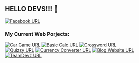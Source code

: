 

## HELLO DEVS!!! 👋

[![Facebook URL](https://img.shields.io/badge/FB-stvnsrrn18-blue)](https://facebook.com/stvnsrrn18)
### My Current Web Porjects: 
[![Car Game URL](https://img.shields.io/badge/JS-Mini%20Car%20Game-blue)](https://serrano1314.github.io/mini-car-game/)
[![Basic Calc URL](https://img.shields.io/badge/JS-Basic%20Calcu-blue)](https://serrano1314.github.io/basic-calc/)
[![Crossword URL](https://img.shields.io/badge/HTML%20CSS-Crossword-blue)](https://serrano1314.github.io/Crossword/)</br>
[![Quizzy URL](https://img.shields.io/badge/JS-Quizzy-blue)](https://serrano1314.github.io/Quizzy/)
[![Currency Converter URL](https://img.shields.io/badge/JS-CurrencyConverter-blue)](https://serrano1314.github.io/currency-converter/)
[![Blog Website URL](https://img.shields.io/badge/HTML%20CSS-Blog%20Website-blue)](https://serrano1314.github.io/stevensBlogWebsite/)</br>
[![TeamDevz URL](https://img.shields.io/badge/JS-TeamDevs-blue)](https://vigilant-lamport-4371db.netlify.app/)




 

<!--
**serrano1314/serrano1314** is a ✨ _special_ ✨ repository because its `README.md` (this file) appears on your GitHub profile.
Here are some ideas to get you started:

- 🔭 I’m currently working on ...
- 🌱 I’m currently learning ...
- 👯 I’m looking to collaborate on ...
- 🤔 I’m looking for help with ...
- 💬 Ask me about ...
- 📫 How to reach me: ...
- 😄 Pronouns: ...
- ⚡ Fun fact: ...
-->
